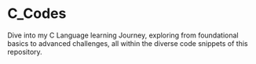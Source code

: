 # C_Codes
Dive into my C Language learning Journey, exploring from foundational basics to advanced challenges, all within the diverse code snippets of this repository. 
